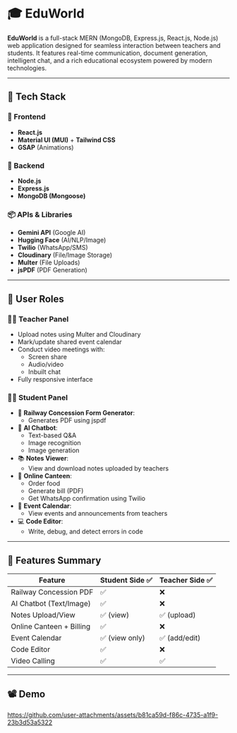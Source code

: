 # 🎓 EduWorld

**EduWorld** is a full-stack MERN (MongoDB, Express.js, React.js, Node.js) web application designed for seamless interaction between teachers and students. It features real-time communication, document generation, intelligent chat, and a rich educational ecosystem powered by modern technologies.

---


## 🚀 Tech Stack

### 🧩 Frontend
- **React.js**
- **Material UI (MUI)** + **Tailwind CSS**
- **GSAP** (Animations)

### 🔧 Backend
- **Node.js**
- **Express.js**
- **MongoDB (Mongoose)**

### 📦 APIs & Libraries
- **Gemini API** (Google AI)
- **Hugging Face** (AI/NLP/Image)
- **Twilio** (WhatsApp/SMS)
- **Cloudinary** (File/Image Storage)
- **Multer** (File Uploads)
- **jsPDF** (PDF Generation)

---

## 👥 User Roles

### 👨‍🏫 Teacher Panel
- Upload notes using Multer and Cloudinary
- Mark/update shared event calendar
- Conduct video meetings with:
  - Screen share
  - Audio/video
  - Inbuilt chat
- Fully responsive interface

### 👨‍🎓 Student Panel
- 📄 **Railway Concession Form Generator**:
  - Generates PDF using jspdf
- 🧠 **AI Chatbot**:
  - Text-based Q&A
  - Image recognition
  - Image generation
- 📚 **Notes Viewer**:
  - View and download notes uploaded by teachers
- 🍱 **Online Canteen**:
  - Order food
  - Generate bill (PDF)
  - Get WhatsApp confirmation using Twilio
- 📅 **Event Calendar**:
  - View events and announcements from teachers
- 💻 **Code Editor**:
  - Write, debug, and detect errors in code

---

## 🧩 Features Summary

| Feature                  | Student Side ✅ | Teacher Side ✅ |
|--------------------------|----------------|-----------------|
| Railway Concession PDF   | ✅              | ❌              |
| AI Chatbot (Text/Image)  | ✅              | ❌              |
| Notes Upload/View        | ✅ (view)       | ✅ (upload)     |
| Online Canteen + Billing | ✅              | ❌              |
| Event Calendar           | ✅ (view only)  | ✅ (add/edit)   |
| Code Editor              | ✅              | ❌              |
| Video Calling            | ✅              | ✅              |

---
## 📽️ Demo

https://github.com/user-attachments/assets/b81ca59d-f86c-4735-a1f9-23b3d53a5322
